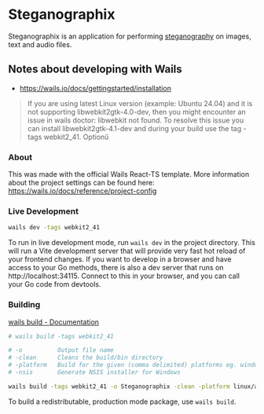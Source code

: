 # Steganographix

Steganographix is an application for performing [steganography](https://en.wikipedia.org/wiki/Steganography) on images, text and audio files.

## Notes about developing with Wails

- https://wails.io/docs/gettingstarted/installation

> If you are using latest Linux version (example: Ubuntu 24.04) and it is not supporting libwebkit2gtk-4.0-dev, then you might encounter an issue in wails doctor: libwebkit not found. To resolve this issue you can install libwebkit2gtk-4.1-dev and during your build use the tag -tags webkit2_41.
Optionű

### About

This was made with the official Wails React-TS template. More information about the project settings can be found
here: https://wails.io/docs/reference/project-config

### Live Development

```bash
wails dev -tags webkit2_41
```

To run in live development mode, run `wails dev` in the project directory. This will run a Vite development
server that will provide very fast hot reload of your frontend changes. If you want to develop in a browser
and have access to your Go methods, there is also a dev server that runs on http://localhost:34115. Connect
to this in your browser, and you can call your Go code from devtools.

### Building

[wails build - Documentation](https://wails.io/docs/reference/cli#build)

```bash
# wails build -tags webkit2_41

# -o          Output file name
# -clean      Cleans the build/bin directory
# -platform   Build for the given (comma delimited) platforms eg. windows/arm64. Note, if you do not give the architecture, runtime.GOARCH is used.
# -nsis       Generate NSIS installer for Windows

wails build -tags webkit2_41 -o Steganographix -clean -platform linux/amd64,windows/amd64 -nsis
```

To build a redistributable, production mode package, use `wails build`.
